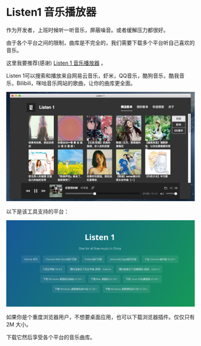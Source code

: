 # Listen1 音乐播放器

作为开发者，上班时候听一听音乐，屏蔽噪音。或者缓解压力都很好。

由于各个平台之间的限制，曲库是不完全的，我们需要下载多个平台听自己喜欢的音乐。

这里我要推荐(感谢) [Listen 1 音乐播放器](https://listen1.github.io/listen1/) 。

Listen 1可以搜索和播放来自网易云音乐，虾米，QQ音乐，酷狗音乐，酷我音乐，Bilibili，咪咕音乐网站的歌曲，让你的曲库更全面。


![listen-1](./listen1-desktop.png)


以下是该工具支持的平台：

![listen-1](./listen1-all.png)

如果你是个重度浏览器用户，不想要桌面应用，也可以下载浏览器插件。仅仅只有 2M 大小。

下载它然后享受各个平台的音乐曲库。